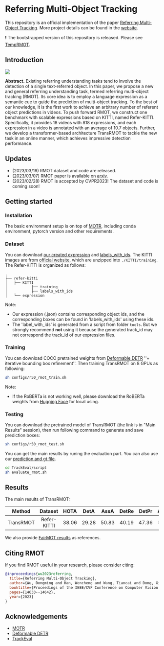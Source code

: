 # Referring Multi-Object Tracking

This repository is an official implementation of the paper [Referring Multi-Object Tracking](https://arxiv.org/abs/2303.03366). More project details can be found in the [website](https://referringmot.github.io/).

:heavy_exclamation_mark: The bootstrapped version of this repository is released. Please see [TempRMOT](https://github.com/zyn213/TempRMOT).

## Introduction


<div style="align: center">
<img src=./figs/TransRMOT.png/>
</div>

**Abstract.** 
Existing referring understanding tasks tend to involve the detection of a single text-referred object. In this paper, we propose a new and general referring understanding task, termed referring multi-object tracking (RMOT). Its core idea is to employ a  language expression as a semantic cue to guide the prediction of multi-object tracking. To the best of our knowledge, it is the first work to achieve an arbitrary number of referent object predictions in videos. To push forward RMOT, we construct one benchmark with scalable expressions based on KITTI, named Refer-KITTI. Specifically, it provides 18 videos with 818 expressions, and each expression in a video is annotated with an average of 10.7 objects. Further, we develop a transformer-based architecture TransRMOT to tackle the new task in an online manner, which achieves impressive detection performance.

## Updates
- (2023/03/19) RMOT dataset and code are released.
- (2023/03/07) RMOT paper is available on [arxiv](https://arxiv.org/abs/2303.03366).
- (2023/02/28) RMOT is accepted by CVPR2023! The dataset and code is coming soon!



## Getting started
### Installation

The basic environment setup is on top of [MOTR](https://github.com/megvii-research/MOTR), including conda environment, pytorch version and other requirements. 

### Dataset
You can download [our created expression](https://github.com/wudongming97/RMOT/releases/download/v1.0/expression.zip) and [labels_with_ids](https://github.com/wudongming97/RMOT/releases/download/v1.0/labels_with_ids.zip). 
The KITTI images are from [official website](https://www.cvlibs.net/datasets/kitti/eval_tracking.php), which are unzipped into `./KITTI/training`.
The Refer-KITTI is organized as follows:

```
.
├── refer-kitti
│   ├── KITTI
│           ├── training
│           ├── labels_with_ids
│   └── expression
```
Note: 
- Our expression (.json) contains corresponding object ids, and the corresponding boxes can be found in 'labels_with_ids' using these ids.
- The 'label_with_ids' is generated from a script from folder `tools`.
But we strongly recommend **not** using it because the generated track_id may not correspond the track_id of our expression files.

### Training
You can download COCO pretrained weights from [Deformable DETR](https://github.com/fundamentalvision/Deformable-DETR) ''+ iterative bounding box refinement''.
Then training TransRMOT on 8 GPUs as following:
```bash 
sh configs/r50_rmot_train.sh
```
Note:
- If the RoBERTa is not working well, please download the RoBERTa weights from [Hugging Face](https://huggingface.co/roberta-base/tree/main) for local using.

### Testing
You can download the pretrained model of TransRMOT (the link is in "Main Results" session), then run following command to generate and save prediction boxes:
```bash
sh configs/r50_rmot_test.sh
```

You can get the main results by runing the evaluation part. You can also use our [prediction and gt file](https://github.com/wudongming97/RMOT/releases/download/v1.0/results_epoch99.zip). 
```bash
cd TrackEval/script
sh evaluate_rmot.sh
```

## Results


The main results of TransRMOT:

| **Method** | **Dataset** | **HOTA** | **DetA** | **AssA** | **DetRe** | **DetPr** | **AssRe** | **AssRe** | **LocA** |                                           **URL**                                           |
|:----------:|:-----------:|:--------:|:--------:|:--------:|:---------:|:---------:|:---------:|-----------|----------| :-----------------------------------------------------------------------------------------: |
| TransRMOT  | Refer-KITTI |  38.06   |  29.28   |  50.83   |   40.19   |   47.36   |   55.43   | 81.36     | 79.93    | [model](https://github.com/wudongming97/RMOT/releases/download/v1.0/checkpoint0099.pth) |


We also provide [FairMOT results](https://github.com/wudongming97/RMOT/releases/download/v1.0/FairMOT_results.zip) as references.



## Citing RMOT
If you find RMOT useful in your research, please consider citing:

```bibtex
@inproceedings{wu2023referring,
  title={Referring Multi-Object Tracking},
  author={Wu, Dongming and Han, Wencheng and Wang, Tiancai and Dong, Xingping and Zhang, Xiangyu and Shen, Jianbing},
  booktitle={Proceedings of the IEEE/CVF Conference on Computer Vision and Pattern Recognition},
  pages={14633--14642},
  year={2023}
}
```


## Acknowledgements

- [MOTR](https://github.com/megvii-research/MOTR)
- [Deformable DETR](https://github.com/fundamentalvision/Deformable-DETR)
- [TrackEval](https://github.com/JonathonLuiten/TrackEval)


